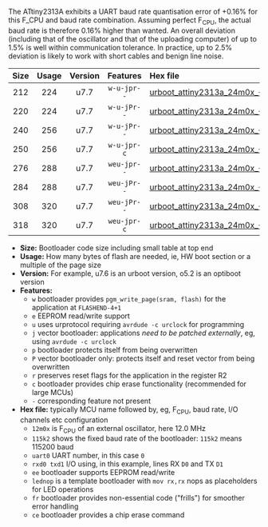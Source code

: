 The ATtiny2313A exhibits a UART baud rate quantisation error of +0.16% for this F_CPU and baud rate combination. Assuming perfect F<sub>CPU</sub>, the actual baud rate is therefore 0.16% higher than wanted. An overall deviation (including that of the oscillator and that of the uploading computer) of up to 1.5% is well within communication tolerance. In practice, up to 2.5% deviation is likely to work with short cables and benign line noise.

|Size|Usage|Version|Features|Hex file|
|:-:|:-:|:-:|:-:|:--|
|212|224|u7.7|`w-u-jpr--`|[urboot_attiny2313a_24m0x_+230k4_uart0_rxd0_txd1_lednop.hex](https://raw.githubusercontent.com/stefanrueger/urboot.hex/main/mcus/attiny2313a/external_oscillator/fcpu_24m0x/br_+230k4/urboot_attiny2313a_24m0x_+230k4_uart0_rxd0_txd1_lednop.hex)|
|220|224|u7.7|`w-u-jPr--`|[urboot_attiny2313a_24m0x_+230k4_uart0_rxd0_txd1.hex](https://raw.githubusercontent.com/stefanrueger/urboot.hex/main/mcus/attiny2313a/external_oscillator/fcpu_24m0x/br_+230k4/urboot_attiny2313a_24m0x_+230k4_uart0_rxd0_txd1.hex)|
|240|256|u7.7|`w-u-jPr--`|[urboot_attiny2313a_24m0x_+230k4_uart0_rxd0_txd1_lednop_fr.hex](https://raw.githubusercontent.com/stefanrueger/urboot.hex/main/mcus/attiny2313a/external_oscillator/fcpu_24m0x/br_+230k4/urboot_attiny2313a_24m0x_+230k4_uart0_rxd0_txd1_lednop_fr.hex)|
|250|256|u7.7|`w-u-jpr-c`|[urboot_attiny2313a_24m0x_+230k4_uart0_rxd0_txd1_lednop_fr_ce.hex](https://raw.githubusercontent.com/stefanrueger/urboot.hex/main/mcus/attiny2313a/external_oscillator/fcpu_24m0x/br_+230k4/urboot_attiny2313a_24m0x_+230k4_uart0_rxd0_txd1_lednop_fr_ce.hex)|
|276|288|u7.7|`weu-jpr--`|[urboot_attiny2313a_24m0x_+230k4_uart0_rxd0_txd1_ee_lednop.hex](https://raw.githubusercontent.com/stefanrueger/urboot.hex/main/mcus/attiny2313a/external_oscillator/fcpu_24m0x/br_+230k4/urboot_attiny2313a_24m0x_+230k4_uart0_rxd0_txd1_ee_lednop.hex)|
|284|288|u7.7|`weu-jPr--`|[urboot_attiny2313a_24m0x_+230k4_uart0_rxd0_txd1_ee.hex](https://raw.githubusercontent.com/stefanrueger/urboot.hex/main/mcus/attiny2313a/external_oscillator/fcpu_24m0x/br_+230k4/urboot_attiny2313a_24m0x_+230k4_uart0_rxd0_txd1_ee.hex)|
|308|320|u7.7|`weu-jPr--`|[urboot_attiny2313a_24m0x_+230k4_uart0_rxd0_txd1_ee_lednop_fr.hex](https://raw.githubusercontent.com/stefanrueger/urboot.hex/main/mcus/attiny2313a/external_oscillator/fcpu_24m0x/br_+230k4/urboot_attiny2313a_24m0x_+230k4_uart0_rxd0_txd1_ee_lednop_fr.hex)|
|318|320|u7.7|`weu-jpr-c`|[urboot_attiny2313a_24m0x_+230k4_uart0_rxd0_txd1_ee_lednop_fr_ce.hex](https://raw.githubusercontent.com/stefanrueger/urboot.hex/main/mcus/attiny2313a/external_oscillator/fcpu_24m0x/br_+230k4/urboot_attiny2313a_24m0x_+230k4_uart0_rxd0_txd1_ee_lednop_fr_ce.hex)|

- **Size:** Bootloader code size including small table at top end
- **Usage:** How many bytes of flash are needed, ie, HW boot section or a multiple of the page size
- **Version:** For example, u7.6 is an urboot version, o5.2 is an optiboot version
- **Features:**
  + `w` bootloader provides `pgm_write_page(sram, flash)` for the application at `FLASHEND-4+1`
  + `e` EEPROM read/write support
  + `u` uses urprotocol requiring `avrdude -c urclock` for programming
  + `j` vector bootloader: applications *need to be patched externally*, eg, using `avrdude -c urclock`
  + `p` bootloader protects itself from being overwritten
  + `P` vector bootloader only: protects itself and reset vector from being overwritten
  + `r` preserves reset flags for the application in the register R2
  + `c` bootloader provides chip erase functionality (recommended for large MCUs)
  + `-` corresponding feature not present
- **Hex file:** typically MCU name followed by, eg, F<sub>CPU</sub>, baud rate, I/O channels etc configuration
  + `12m0x` is F<sub>CPU</sub> of an external oscillator, here 12.0 MHz
  + `115k2` shows the fixed baud rate of the bootloader: `115k2` means 115200 baud
  + `uart0` UART number, in this case `0`
  + `rxd0 txd1` I/O using, in this example, lines RX `D0` and TX `D1`
  + `ee` bootloader supports EEPROM read/write
  + `lednop` is a template bootloader with `mov rx,rx` nops as placeholders for LED operations
  + `fr` bootloader provides non-essential code ("frills") for smoother error handling
  + `ce` bootloader provides a chip erase command
